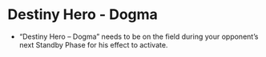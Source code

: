 # Destiny Hero - Dogma

*   “Destiny Hero – Dogma” needs to be on the field during your opponent’s next Standby Phase for his effect to activate.
